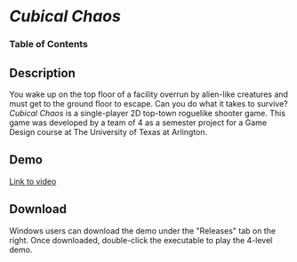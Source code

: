 # *Cubical Chaos*

### Table of Contents

## Description
You wake up on the top floor of a facility overrun by alien-like creatures and must get to the ground floor to escape. Can you do what it takes to survive? *Cubical Chaos* is a single-player 2D top-town roguelike shooter game. This game was developed by a team of 4 as a semester project for a Game Design course at The University of Texas at Arlington.

## Demo
[Link to video](https://drive.google.com/drive/folders/16A8q3DHwfTuvn1qjC5YCBIYZSx0LKax8)

## Download
Windows users can download the demo under the "Releases" tab on the right. Once downloaded, double-click the executable to play the 4-level demo.
